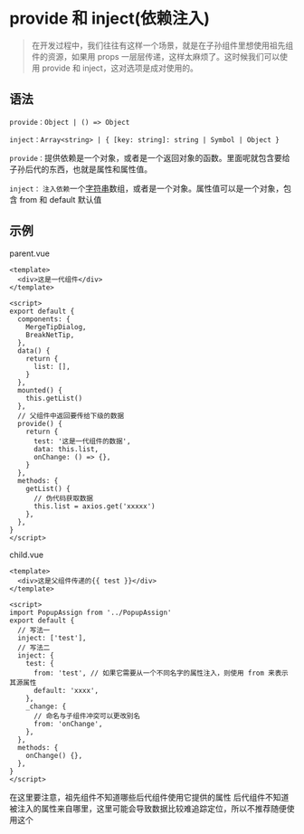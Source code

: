 # provide 和 inject(依赖注入)

> 在开发过程中，我们往往有这样一个场景，就是在子孙组件里想使用祖先组件的资源，如果用 props 一层层传递，这样太麻烦了。这时候我们可以使用 provide 和 inject，这对选项是成对使用的。

## 语法

```
provide：Object | () => Object

inject：Array<string> | { [key: string]: string | Symbol | Object }
```

`provide：`提供依赖是一个对象，或者是一个返回对象的函数。里面呢就包含要给子孙后代的东西，也就是属性和属性值。

`inject：` `注入依赖`一个[字符串](https://so.csdn.net/so/search?q=字符串&spm=1001.2101.3001.7020)数组，或者是一个对象。属性值可以是一个对象，包含 from 和 default 默认值

## 示例

parent.vue

```vue
<template>
  <div>这是一代组件</div>
</template>

<script>
export default {
  components: {
    MergeTipDialog,
    BreakNetTip,
  },
  data() {
    return {
      list: [],
    }
  },
  mounted() {
    this.getList()
  },
  // 父组件中返回要传给下级的数据
  provide() {
    return {
      test: '这是一代组件的数据',
      data: this.list,
      onChange: () => {},
    }
  },
  methods: {
    getList() {
      // 伪代码获取数据
      this.list = axios.get('xxxxx')
    },
  },
}
</script>
```

child.vue

```vue
<template>
  <div>这是父组件传递的{{ test }}</div>
</template>

<script>
import PopupAssign from '../PopupAssign'
export default {
  // 写法一
  inject: ['test'],
  // 写法二
  inject: {
    test: {
      from: 'test', // 如果它需要从一个不同名字的属性注入，则使用 from 来表示其源属性
      default: 'xxxx',
    },
    _change: {
      // 命名与子组件冲突可以更改别名
      from: 'onChange',
    },
  },
  methods: {
    onChange() {},
  },
}
</script>
```

在这里要注意，祖先组件不知道哪些后代组件使用它提供的属性 后代组件不知道被注入的属性来自哪里，这里可能会导致数据比较难追踪定位，所以不推荐随便使用这个

